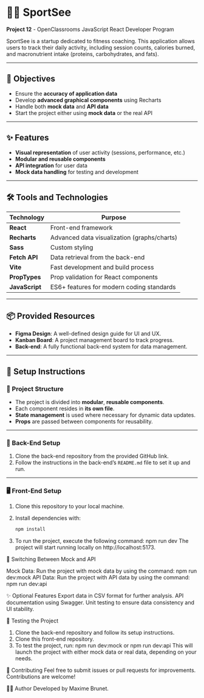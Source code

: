# 🏋️‍♂️ SportSee

**Project 12** - OpenClassrooms JavaScript React Developer Program

SportSee is a startup dedicated to fitness coaching. This application allows users to track their daily activity, including session counts, calories burned, and macronutrient intake (proteins, carbohydrates, and fats).

---

## 🎯 Objectives

- Ensure the **accuracy of application data**
- Develop **advanced graphical components** using Recharts
- Handle both **mock data** and **API data**
- Start the project either using **mock data** or the real API

---

## ✨ Features

- **Visual representation** of user activity (sessions, performance, etc.)
- **Modular and reusable components**
- **API integration** for user data
- **Mock data handling** for testing and development

---

## 🛠 Tools and Technologies

| **Technology**  | **Purpose**                                 |
| --------------- | ------------------------------------------- |
| **React**       | Front-end framework                         |
| **Recharts**    | Advanced data visualization (graphs/charts) |
| **Sass**        | Custom styling                              |
| **Fetch API**   | Data retrieval from the back-end             |
| **Vite**        | Fast development and build process          |
| **PropTypes**   | Prop validation for React components        |
| **JavaScript**  | ES6+ features for modern coding standards    |

---

## 📦 Provided Resources

- **Figma Design**: A well-defined design guide for UI and UX.
- **Kanban Board**: A project management board to track progress.
- **Back-end**: A fully functional back-end system for data management.

---

## 🚀 Setup Instructions

### 📁 Project Structure

- The project is divided into **modular**, **reusable components**.
- Each component resides in **its own file**.
- **State management** is used where necessary for dynamic data updates.
- **Props** are passed between components for reusability.

---

### 🔧 Back-End Setup

1. Clone the back-end repository from the provided GitHub link.
2. Follow the instructions in the back-end’s `README.md` file to set it up and run.

---

### 🖥 Front-End Setup

1. Clone this repository to your local machine.
2. Install dependencies with:

   ```bash
   npm install
3. To run the project, execute the following command: npm run dev
The project will start running locally on http://localhost:5173.

🔀 Switching Between Mock and API

Mock Data: Run the project with mock data by using the command: npm run dev:mock
API Data: Run the project with API data by using the command: npm run dev:api

✨ Optional Features
Export data in CSV format for further analysis.
API documentation using Swagger.
Unit testing to ensure data consistency and UI stability.

🧪 Testing the Project
1. Clone the back-end repository and follow its setup instructions.
2. Clone this front-end repository.
3. To test the project, run: npm run dev:mock or npm run dev:api
This will launch the project with either mock data or real data, depending on your needs.

🤝 Contributing
Feel free to submit issues or pull requests for improvements. Contributions are welcome!

👨‍💻 Author
Developed by Maxime Brunet.


